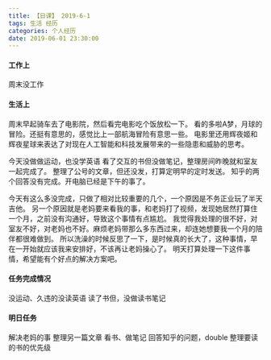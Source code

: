 ```yaml
---
title: 【日课】 2019-6-1
tags: 生活 经历
categories: 个人经历
date: 2019-06-01 23:30:00
---
```


#### 工作上

周末没工作

#### 生活上

周末早起骑车去了电影院，然后看完电影吃个饭放松一下。
看的多啦A梦，月球的冒险。还挺有意思的，感觉比上一部航海冒险有意思一些。
电影里还用辉夜姬和辉夜星球来表达了对现在人工智能和科技发展带来的一些隐患和威胁的思考。

今天没做做运动，也没学英语
看了交互的书但没做笔记，整理房间昨晚就和室友一起完成了。
整理了公号的文章，但还没发，打算定明早的定时发送。
知乎的两个回答没有完成。开电脑已经是下午的事了。

今天有这么多没完成，只做了相对比较重要的几个，一个原因是不务正业玩了半天吉他。
另一个原因就是老妈要来看我的事，和老妈打了视频，发现她居然打算住一个月，之前没有沟通好，导致这个事情有点尴尬。
我觉得我处理的很不好，对室友不好，对老妈也不好。麻烦老妈带那么多东西过来，却连她想要我一个月的陪伴都很难做到。
所以洗澡的时候反思了一下，是时候真的长大了，这种事情，早在一开始就应该我来安排好，不该再让老妈操心了。
明天打算处理一下这件事情，希望能有个好点的解决方案吧。

#### 任务完成情况

没运动、久违的没读英语
读了书但，没做读书笔记

#### 明日任务

解决老妈的事
整理另一篇文章
看书、做笔记
回答知乎的问题，double
整理要读的书的优先级



